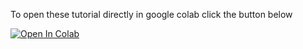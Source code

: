 To open these tutorial directly in google colab click the button below

<a href="https://colab.research.google.com/github/gerberlab/MDSINE2_Paper/tree/master/google_colab">
  <img src="https://colab.research.google.com/assets/colab-badge.svg" alt="Open In Colab"/></a>

